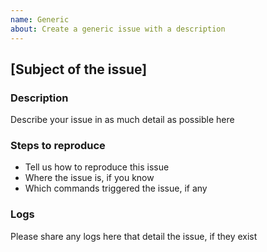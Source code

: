 ```yaml
---
name: Generic
about: Create a generic issue with a description
---
```


## [Subject of the issue]

### Description

Describe your issue in as much detail as possible here

### Steps to reproduce

* Tell us how to reproduce this issue <br />
* Where the issue is, if you know <br />
* Which commands triggered the issue, if any

### Logs

Please share any logs here that detail the issue, if they exist
